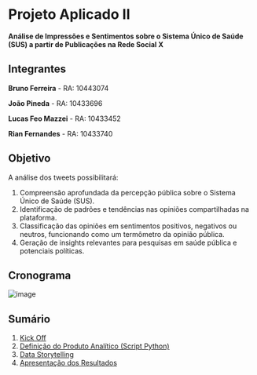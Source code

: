 # Projeto Aplicado II

**Análise de Impressões e Sentimentos sobre o Sistema Único de Saúde (SUS) a partir de Publicações na Rede Social X**

## Integrantes

**Bruno Ferreira** - RA: 10443074

**João Pineda** - RA: 10433696

**Lucas Feo Mazzei** - RA: 10433452

**Rian Fernandes** - RA: 10433740

## Objetivo

A análise dos tweets possibilitará:

1. Compreensão aprofundada da percepção pública sobre o Sistema Único de
Saúde (SUS).
2. Identificação de padrões e tendências nas opiniões compartilhadas na
plataforma.
3. Classificação das opiniões em sentimentos positivos, negativos ou neutros,
funcionando como um termômetro da opinião pública.
4. Geração de insights relevantes para pesquisas em saúde pública e
potenciais políticas.

## Cronograma

![image](https://github.com/user-attachments/assets/f61bc97e-cf04-47f3-b975-db0a643d65d9)


## Sumário

1. [Kick Off](https://github.com/jpopineda10433696/Projeto-Aplicado-II/blob/main/Kick%20Off/Kick%20Off.md)
2. [Definição do Produto Analítico (Script Python)](https://github.com/jpopineda10433696/Projeto-Aplicado-II/tree/main/Defini%C3%A7%C3%A3o%20do%20Produto%20Anal%C3%ADtico)
3. [Data Storytelling](https://github.com/jpopineda10433696/Projeto-Aplicado-II/tree/main/Data%20Storytelling)
4. [Apresentação dos Resultados](https://github.com/jpopineda10433696/Projeto-Aplicado-II/tree/main/Apresenta%C3%A7%C3%A3o%20dos%20Resultados)

